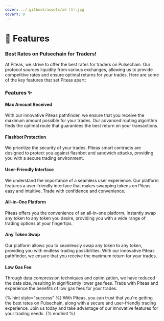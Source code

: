 ```yaml
---
cover: ../.gitbook/assets/ad (1).jpg
coverY: 0
---
```


# 💎 Features

### Best Rates on Pulsechain for Traders!

At Piteas, we strive to offer the best rates for traders on Pulsechain. Our protocol sources liquidity from various exchanges, allowing us to provide competitive rates and ensure optimal returns for your trades. Here are some of the key features that set Piteas apart:

### Features ✨

#### Max Amount Received

With our innovative Piteas pathfinder, we ensure that you receive the maximum amount possible for your trades. Our advanced routing algorithm finds the optimal route that guarantees the best return on your transactions.

#### **Flashbot Protection**

We prioritize the security of your trades. Piteas smart contracts are designed to protect you against flashbot and sandwich attacks, providing you with a secure trading environment.

#### User-Friendly Interface

We understand the importance of a seamless user experience. Our platform features a user-friendly interface that makes swapping tokens on Piteas easy and intuitive. Trade with confidence and convenience.

#### **All-in-One Platform**

Piteas offers you the convenience of an all-in-one platform. Instantly swap any token to any token you desire, providing you with a wide range of trading options at your fingertips.

#### **Any Token Swap**

Our platform allows you to seamlessly swap any token to any token, providing you with endless trading possibilities. With our innovative Piteas pathfinder, we ensure that you receive the maximum return for your trades.

#### Low Gas Fee

Through data compression techniques and optimization, we have reduced the data size, resulting in significantly lower gas fees. Trade with Piteas and experience the benefits of low gas fees for your trades.

{% hint style="success" %}
With Piteas, you can trust that you're getting the best rates on Pulsechain, along with a secure and user-friendly trading experience. Join us today and take advantage of our innovative features for your trading needs.
{% endhint %}
